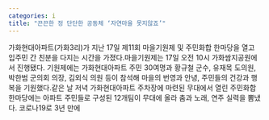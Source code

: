 ```yaml
---
categories: i
title: "끈끈한 정 단단한 공동체 ‘자연마을 못지않죠’"
---
```

가화현대아파트(가화3리)가 지난 17일 제11회 마을기원제 및 주민화합 한마당을 열고 입주민 간 친분을 다지는 시간을 가졌다.마을기원제는 17일 오전 10시 가화쌈지공원에서 진행됐다. 기원제에는 가화현대아파트 주민 30여명과 황규철 군수, 유재목 도의원, 박한범 군의회 의장, 김외식 의원 등이 참석해 마을의 번영과 안녕, 주민들의 건강과 행복을 기원했다.같은 날 저녁 가화현대아파트 주차장에 마련된 무대에서 열린 주민화합 한마당에는 아파트 주민들로 구성된 12개팀이 무대에 올라 춤과 노래, 연주 실력을 뽐냈다. 코로나19로 3년 만에